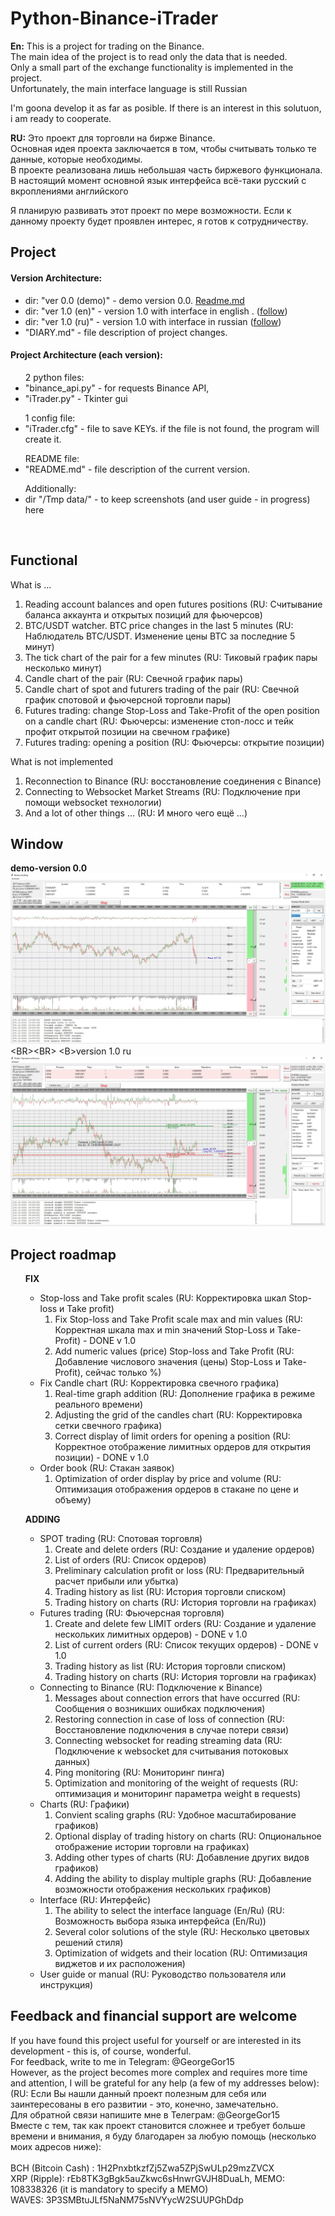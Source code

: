 # Python-Binance-iTrader
<B>En:</B> This is a project for trading on the Binance.<BR>
The main idea of the project is to read only the data that is needed. <BR>
Only a small part of the exchange functionality is implemented in the project. <BR>
Unfortunately, the main interface language is still Russian <BR>

I'm goona develop it as far as posible. If there is  an interest in this solutuon, i am ready to cooperate.

<B>RU:</B> Это проект для торговли на бирже Binance.<BR>
Основная идея проекта заключается в том, чтобы считывать только те данные, которые необходимы.<BR>
В проекте реализована лишь небольшая часть биржевого функционала.<BR>
В настоящий момент основной язык интерфейса всё-таки русский с вкроплениями английского<BR>

Я планирую развивать этот проект по мере возможности. Если к данному проекту будет проявлен интерес, я готов к сотрудничеству.

  
## Project<BR>
#### Version Architecture:
 - dir: "ver 0.0 (demo)" - demo version 0.0. <A href="https://github.com/GeorgeGor15/Python-Binance-iTrader/blob/main/ver%200.0%20(demo)/README.md">Readme.md</A>   
 - dir: "ver 1.0 (en)" - version 1.0 with interface in english . (<A href="https://github.com/GeorgeGor15/Python-Binance-iTrader/tree/main/ver%201.0%20(en)">follow</A>)  
 - dir: "ver 1.0 (ru)" - version 1.0 with interface in russian (<A href="https://github.com/GeorgeGor15/Python-Binance-iTrader/tree/main/ver%201.0%20(ru)">follow</A>)
 - "DIARY.md" - file description of project changes.
  
#### Project Architecture (each version):
<UL>2 python files: <BR>
  <LI>"binance_api.py" - for requests Binance API, <BR>
  <LI>"iTrader.py" - Tkinter gui</OL></UL>
<UL>1 config file: <BR>
<LI>"iTrader.cfg" - file to save KEYs. if the file is not found, the program will create it. </UL>
<UL>README file: <BR>
<LI>"README.md" - file description of the current version.</UL>
<UL>Additionally: <BR>
 <LI>dir "/Tmp data/" - to keep screenshots (and user guide - in progress) here</UL><BR>
      

## Functional
What is ...
<OL><LI>Reading account balances and open futures positions (RU: Считывание баланса аккаунта и открытых позиций для фьючерсов)
<LI>BTC/USDT watcher. BTC price changes in the last 5 minutes (RU: Наблюдатель BTC/USDT. Изменение цены BTC за последние 5 минут)
<LI>The tick chart of the pair for a few minutes (RU: Тиковый график пары несколько минут)
<LI>Candle chart of the pair (RU: Свечной график пары)
<LI>Candle chart of spot and futurers trading of the pair (RU: Свечной график спотовой и фьючерсной торговли пары)
<LI>Futures trading: change Stop-Loss and Take-Profit of the open position on a candle chart (RU: Фьючерсы: изменение стоп-лосс и тейк профит открытой позиции на свечном графике)
<LI>Futures trading: opening a position (RU: Фьючерсы: открытие позиции)
</OL>
 What is not implemented
<OL><LI>Reconnection to Binance (RU: восстановление соединения с Binance)
<LI>Connecting to Websocket Market Streams (RU: Подключение при помощи websocket технологии)
<LI>And a lot of other things ... (RU: И много чего ещё ...)
</OL>   
  
## Window
  <B>demo-version 0.0</B>
 ![window](https://github.com/GeorgeGor15/Python-Binance-iTrader/blob/main/Tmp%20data/MW%20(0.0).jpg?raw=true)<BR><BR>
  <B>version 1.0 ru</B>
 ![window](https://github.com/GeorgeGor15/Python-Binance-iTrader/blob/main/ver%201.0%20(ru)/Tmp%20data/MW%20(1.0).jpg?raw=true)
  
## Project roadmap
<UL><B>FIX</B>
  <UL><LI>Stop-loss and Take profit scales (RU: Корректировка шкал Stop-loss и Take profit)
 <OL><LI>Fix Stop-loss and Take Profit scale max and min values (RU: Корректная шкала max и min значений Stop-Loss и Take-Profit) - DONE v 1.0
   <LI>Add numeric values (price) Stop-loss and Take Profit (RU: Добавление числового значения (цены) Stop-Loss и Take-Profit), сейчас только %)
 </OL>
<LI>Fix Candle chart (RU: Корректировка свечного графика)
   <OL><LI>Real-time graph addition (RU: Дополнение графика в режиме реального времени)
   <LI>Adjusting the grid of the candles chart (RU: Корректировка сетки свечного графика)
   <LI>Correct display of limit orders for opening a position (RU: Корректное отображение лимитных  ордеров для открытия позиции) - DONE v 1.0
      </OL>
<LI>Order book (RU: Стакан заявок)
   <OL><LI>Optimization of order display by price and volume (RU: Оптимизация отображения ордеров в стакане по цене и объему)
 </UL></UL>
<UL><B>ADDING</B>
<UL><LI>SPOT trading (RU: Спотовая торговля)
 <OL><LI>Create and delete orders (RU: Создание и удаление ордеров)
   <LI>List of orders (RU: Список ордеров)
   <LI>Preliminary calculation profit or loss (RU: Предварительный расчет прибыли или убытка)
   <LI>Trading history as list (RU: История торговли списком)
   <LI>Trading history on charts (RU: История торговли на графиках)
 </OL>  
<LI>Futures trading (RU: Фьючерсная торговля)
 <OL><LI>Create and delete few LIMIT orders (RU: Создание и удаление нескольких лимитных ордеров) - DONE v 1.0
   <LI>List of current orders (RU: Список текущих ордеров) - DONE v 1.0
   <LI>Trading history as list (RU: История торговли списком)
   <LI>Trading history on charts (RU: История торговли на графиках)
 </OL>
<LI>Connecting to Binance (RU: Подключение к Binance)
 <OL><LI>Messages about connection errors that have occurred (RU: Сообщения о возникших ошибках подключения)
   <LI>Restoring connection in case of loss of connection (RU: Восстановление подключения в случае потери связи)
   <LI>Connecting websocket for reading streaming data (RU: Подключение к websocket для считывания потоковых данных)
   <LI>Ping monitoring (RU: Мониторинг пинга)
   <LI>Optimization and monitoring of the weight of requests (RU: оптимизация и мониторинг параметра weight в requests)
 </OL>  
<LI>Charts (RU: Графики)
 <OL><LI>Convient scaling graphs (RU: Удобное масштабирование графиков)
   <LI>Optional display of trading history on charts (RU: Опциональное отображение истории торговли на графиках)
   <LI>Adding other types of charts (RU: Добавление других видов графиков)
   <LI>Adding the ability to display multiple graphs (RU: Добавление возможности отображения нескольких графиков)
 </OL>  
<LI>Interface (RU: Интерфейс)
 <OL><LI>The ability to select the interface language (En/Ru) (RU: Возможность выбора языка интерфейса (En/Ru))
   <LI>Several color solutions of the style (RU: Несколько цветовых решений стиля)
   <LI>Optimization of widgets and their location (RU: Оптимизация виджетов и их расположения)
 </OL>  
 <LI>User guide or manual (RU: Руководство пользователя или инструкция)
  </UL></UL>
  
  
## Feedback and financial support are welcome<BR>
If you have found this project useful for yourself or are interested in its development - this is, of course, wonderful.<BR>
For feedback, write to me in Telegram: @GeorgeGor15<BR>
However, as the project becomes more complex and requires more time and attention, I will be grateful for any help (a few of my addresses below):<BR>
 (RU: Если Вы нашли данный проект полезным для себя или заинтересованы в его развитии - это, конечно, замечательно.<BR>
Для обратной связи напишите мне в Телеграм: @GeorgeGor15<BR>
Вместе с тем, так как проект становится сложнее и требует больше времени и внимания, я буду благодарен за любую помощь (несколько моих адресов ниже):<BR>
<BR>
BCH (Bitcoin Cash)  : 1H2PnxbtkzfZj5Zwa5ZPjSwULp29mzZVCX  <BR>
XRP (Ripple): rEb8TK3gBgk5auZkwc6sHnwrGVJH8DuaLh, MEMO: 108338326 (it is mandatory to specify a MEMO)<BR>
WAVES: 3P3SMBtuJLf5NaNM75sNVYycW2SUUPGhDdp
